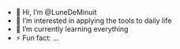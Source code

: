 - 👋 Hi, I’m @LuneDeMinuit
- 👀 I’m interested in applying the tools to daily life
- 🌱 I’m currently learning everything 
- ⚡ Fun fact: ...

<!---
LuneDeMinuit/LuneDeMinuit is a ✨ special ✨ repository because its `README.md` (this file) appears on your GitHub profile.
You can click the Preview link to take a look at your changes.
--->
